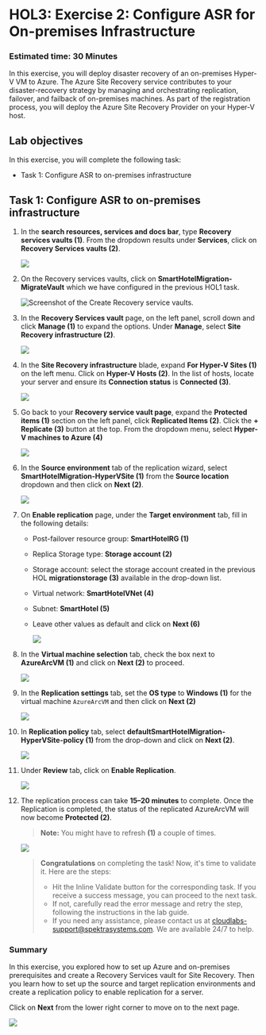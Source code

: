 
# HOL3: Exercise 2: Configure ASR for On-premises Infrastructure


### Estimated time: 30 Minutes

In this exercise, you will deploy disaster recovery of an on-premises Hyper-V VM to Azure. The Azure Site Recovery service contributes to your disaster-recovery strategy by managing and orchestrating replication, failover, and failback of on-premises machines. As part of the registration process, you will deploy the Azure Site Recovery Provider on your Hyper-V host.

## Lab objectives

In this exercise, you will complete the following task:

- Task 1: Configure ASR to on-premises infrastructure

## Task 1: Configure ASR to on-premises infrastructure

1. In the **search resources, services and docs bar**, type **Recovery services vaults (1)**. From the dropdown results under **Services**, click on **Recovery Services vaults (2)**.
   
    ![](Images/15-7-25-l10-1.png)
    
1. On the Recovery services vaults, click on **SmartHotelMigration<inject key="DeploymentID" enableCopy="false" />-MigrateVault** which we have configured in the previous HOL1 task.
   
    ![Screenshot of the Create Recovery service vaults.](Images/infra-l11-1.png "create Recovery service vaults")

1. In the **Recovery Services vault** page, on the left panel, scroll down and click **Manage (1)** to expand the options. Under **Manage**, select **Site Recovery infrastructure (2)**.

    ![](Images/15-7-25-l10-2.png)

1. In the **Site Recovery infrastructure** blade, expand **For Hyper-V Sites (1)** on the left menu. Click on **Hyper-V Hosts (2)**. In the list of hosts, locate your server and ensure its **Connection status** is **Connected (3)**.

    ![](Images/infra-l11-3.png)

1. Go back to your **Recovery service vault page**, expand the **Protected items (1)** section on the left panel, click **Replicated Items (2)**. Click the **+ Replicate (3)** button at the top. From the dropdown menu, select **Hyper-V machines to Azure (4)**

    ![](Images/15-7-25-l10-l2.png)
   
1. In the **Source environment** tab of the replication wizard, select **SmartHotelMigration<inject key="DeploymentID" enableCopy="false" />-HyperVSite (1)** from the **Source location** dropdown and then click on **Next (2)**.
 
    ![](Images/15-7-25-l10-l3.png)
   
1. On **Enable replication** page, under the **Target environment** tab, fill in the following details:

   - Post-failover resource group: **SmartHotelRG (1)**
   
   - Replica Storage type: **Storage account (2)**

   - Storage account: select the storage account created in the previous HOL **migrationstorage<inject key="DeploymentID" enableCopy="false" /> (3)** available in the drop-down list.   
   
   - Virtual network: **SmartHotelVNet (4)**

   - Subnet: **SmartHotel (5)**
   
   - Leave other values as default and click on **Next (6)**
   
       ![](Images/infra-l11-2.png)
    
1. In the **Virtual machine selection** tab, check the box next to **AzureArcVM (1)** and click on **Next (2)** to proceed.

    ![](Images/15-7-25-l10-7.png)

1. In the **Replication settings** tab, set the **OS type** to **Windows (1)** for the virtual machine `AzureArcVM` and then click on **Next (2)**

    ![](Images/15-7-25-l10-8.png)
     
1. In **Replication policy** tab, select **defaultSmartHotelMigration<inject key="DeploymentID" enableCopy="false" />-HyperVSite-policy (1)** from the drop-down and click on **Next (2)**.  

    ![](Images/15-7-25-l10-9.png)
   
1. Under **Review** tab, click on **Enable Replication**.

   ![](Images/infra-l11-5.png)

1. The replication process can take **15–20 minutes** to complete. Once the Replication is completed, the status of the replicated AzureArcVM will now become **Protected (2)**.
   > **Note:** You might have to refresh **(1)** a couple of times.

      ![](Images/infra-l11-4.png)

    > **Congratulations** on completing the task! Now, it's time to validate it. Here are the steps:
    > - Hit the Inline Validate button for the corresponding task. If you receive a success message, you can proceed to the next task. 
    > - If not, carefully read the error message and retry the step, following the instructions in the lab guide.
    > - If you need any assistance, please contact us at cloudlabs-support@spektrasystems.com. We are available 24/7 to help.
  
    <validation step="a173ef6e-b637-4954-b652-309ef10b6968" />
   
### Summary 

In this exercise, you explored how to set up Azure and on-premises prerequisites and create a Recovery Services vault for Site Recovery. Then you learn how to set up the source and target replication environments and create a replication policy to enable replication for a server.

Click on **Next** from the lower right corner to move on to the next page.

![](Images/infra-s7.png)
